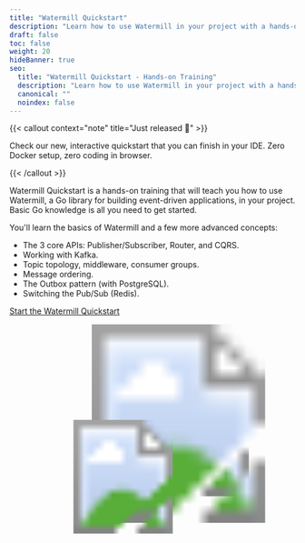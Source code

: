 ```yaml
---
title: "Watermill Quickstart"
description: "Learn how to use Watermill in your project with a hands-on training."
draft: false
toc: false
weight: 20
hideBanner: true
seo:
  title: "Watermill Quickstart - Hands-on Training"
  description: "Learn how to use Watermill in your project with a hands-on training covering Publisher/Subscriber, Router, CQRS, Kafka, and more."
  canonical: ""
  noindex: false
---
```


{{< callout context="note" title="Just released 🎉" >}}
<p>Check our new, interactive quickstart that you can finish in your IDE. 
Zero Docker setup, zero coding in browser.</p>
{{< /callout >}}

Watermill Quickstart is a hands-on training that will teach you how to use Watermill, a Go library for building event-driven applications, in your project.
Basic Go knowledge is all you need to get started.

You'll learn the basics of Watermill and a few more advanced concepts:

* The 3 core APIs: Publisher/Subscriber, Router, and CQRS.
* Working with Kafka.
* Topic topology, middleware, consumer groups.
* Message ordering.
* The Outbox pattern (with PostgreSQL).
* Switching the Pub/Sub (Redis).

<div class="text-center">
<a href="https://academy.threedots.tech/trainings/watermill-quickstart/start" class="btn btn-primary btn-lg my-3">Start the Watermill Quickstart</a>
</div>

<a href="https://academy.threedots.tech/trainings/watermill-quickstart/start" target="_blank">
<figure class="position-relative" style="width: 100%; margin-top:15px;">
  <svg xmlns="http://www.w3.org/2000/svg" viewBox="0 0 960.000000 700.000000" style="width: 100%; height: auto;">
    <!-- Clip path image -->
    <defs>
      <clipPath id="svgf77">
        <rect y="0" x="5" width="735" height="680"></rect>
      </clipPath>
    </defs>
    <image clip-path="url(#svgf77)" xlink:href="/img/exercise.png" height="85%" width="85%" style="transform: translate(104px, 84px); height: 492px;"></image>
    <image xlink:href="/img/laptop.png" height="95%" width="95%" style="transform: translate(35px, 0px);"></image>
    <image clip-path="url(#svgf77)" xlink:href="/img/ide.png" height="85%" width="85%" style="transform: translate(-103px, 320px); height: 381px;"></image>
  </svg>
</figure>
</a>

</div>
